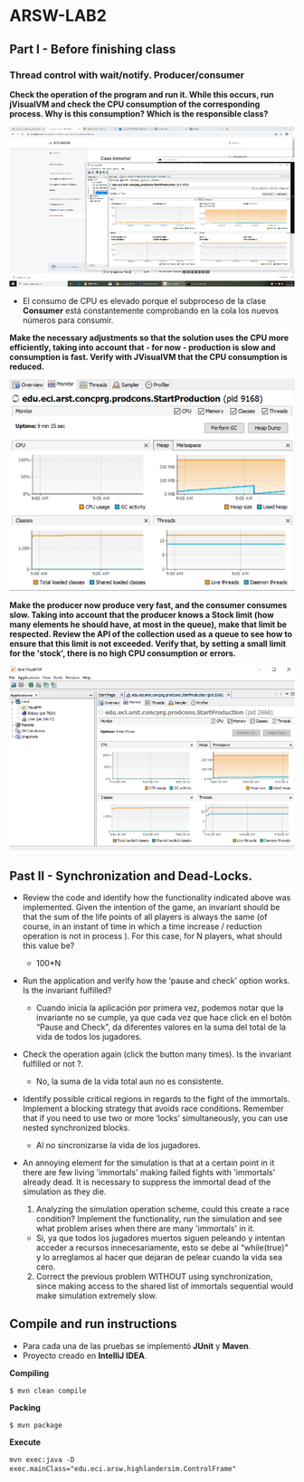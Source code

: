 # ARSW-LAB2

## Part I - Before finishing class

### Thread control with wait/notify. Producer/consumer

**Check the operation of the program and run it. While this occurs, run jVisualVM and check the CPU consumption of the corresponding process. Why is this consumption? Which is the responsible class?** 

![](/img/Imagen1.png)

* El consumo de CPU es elevado porque el subproceso de la clase **Consumer** está constantemente comprobando en la cola los nuevos números para consumir.

**Make the necessary adjustments so that the solution uses the CPU more efficiently, taking into account that - for now - production is slow and consumption is fast. Verify with JVisualVM that the CPU consumption is reduced.** 

![](/img/Imagen2.png)

**Make the producer now produce very fast, and the consumer consumes slow. Taking into account that the producer knows a Stock limit (how many elements he should have, at most in the queue), make that limit be respected. Review the API of the collection used as a queue to see how to ensure that this limit is not exceeded. Verify that, by setting a small limit for the 'stock', there is no high CPU consumption or errors.**

![img](https://github.com/fernando-b15/CNYT-Actividad-Esfera/blob/master/lab2-3.PNG)

## Past II - Synchronization and Dead-Locks.

- Review the code and identify how the functionality indicated above was implemented. Given the intention of the game, an invariant should be that the sum of the life points of all players is always the same (of course, in an instant of time in which a time increase / reduction operation is not in process ). For this case, for N players, what should this value be?

  - 100*N

- Run the application and verify how the ‘pause and check’ option works. Is the invariant fulfilled?
  - Cuando inicia la aplicación por primera vez, podemos notar que la invariante no se cumple, ya que cada vez que hace click en el botón “Pause and Check”, da diferentes valores en la suma del total de la vida de todos los jugadores.

- Check the operation again (click the button many times). Is the invariant fulfilled or not ?.
  - No, la suma de la vida total aun no es consistente. 

- Identify possible critical regions in regards to the fight of the immortals. Implement a blocking strategy that avoids race conditions. Remember that if you need to use two or more ‘locks’ simultaneously, you can use nested synchronized blocks.

  -  Al no sincronizarse la vida de los jugadores.

- An annoying element for the simulation is that at a certain point in it there are few living 'immortals' making failed fights with 'immortals' already dead. It is necessary to suppress the immortal dead of the simulation as they die. 

  1. Analyzing the simulation operation scheme, could this create a race condition? Implement the functionality, run the simulation and see what problem arises when there are many 'immortals' in it. 
  
    - Si, ya que todos los jugadores muertos siguen peleando y intentan acceder a recursos innecesariamente, esto se debe al          “while(true)” y lo arreglamos al hacer que dejaran de pelear cuando la vida sea cero.
  
  2. Correct the previous problem WITHOUT using synchronization, since making access to the shared list of immortals sequential would make simulation extremely slow.
  
## Compile and run instructions

* Para cada una de las pruebas se implementó **JUnit** y **Maven**.
* Proyecto creado en **IntelliJ IDEA**.

**Compiling**
```
$ mvn clean compile
```
**Packing**
```
$ mvn package
```    
**Execute**
```
mvn exec:java -D exec.mainClass="edu.eci.arsw.highlandersim.ControlFrame"
```
